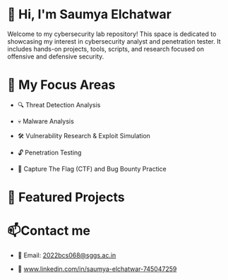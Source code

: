 # 👋 Hi, I'm Saumya Elchatwar
Welcome to my cybersecurity lab repository! This space is dedicated to showcasing my interest in  cybersecurity analyst and  penetration tester. It includes hands-on projects, tools, scripts, and research focused on offensive and defensive security.
# 🧰 My Focus Areas  
- 🔍 Threat Detection Analysis

- 💀 Malware Analysis

- 🛠 Vulnerability Research & Exploit Simulation

- 🔓 Penetration Testing   

- 🎯 Capture The Flag (CTF) and Bug Bounty Practice

# 🚀 Featured Projects

# 📫Contact me

- 📧 Email: 2022bcs068@sggs.ac.in
 
- 🔗 www.linkedin.com/in/saumya-elchatwar-745047259
